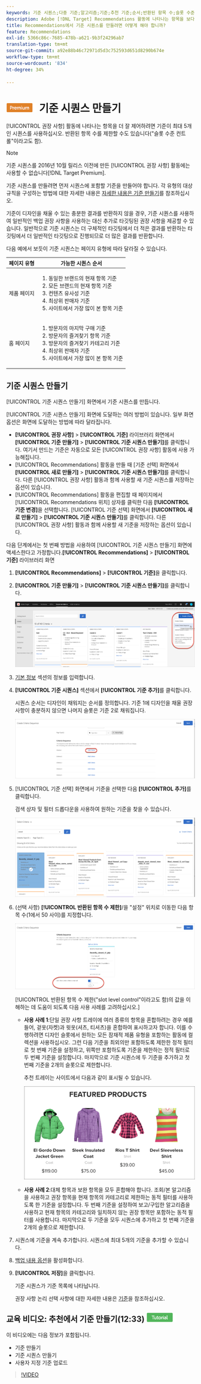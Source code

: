 ```yaml
---
keywords: 기준 시퀀스;다중 기준;알고리즘;기준;추천 기준;순서;반환된 항목 수;슬롯 수준 제어;슬롯 수준 제어
description: Adobe [!DNL Target] Recommendations 활동에 나타나는 항목을 보다 정밀하게 제어하기 위해 최대 5개의 기준의 시퀀스를 설정하는 방법을 알아봅니다.
title: Recommendations에서 기준 시퀀스를 만들려면 어떻게 해야 합니까?
feature: Recommendations
exl-id: 5366c86c-7685-478b-a621-9b3f24296ab7
translation-type: tm+mt
source-git-commit: a92e88b46c72971d5d3c752593d651d8290b674e
workflow-type: tm+mt
source-wordcount: '834'
ht-degree: 34%

---
```


# ![PREMIUM](/help/assets/premium.png) 기준 시퀀스 만들기

[!UICONTROL 권장 사항] 활동에 나타나는 항목을 더 잘 제어하려면 기준이 최대 5개인 시퀀스를 사용하십시오. 반환된 항목 수를 제한할 수도 있습니다(&quot;슬롯 수준 컨트롤&quot;이라고도 함).

>[!NOTE]
>
>기준 시퀀스를 2016년 10월 릴리스 이전에 만든 [!UICONTROL 권장 사항] 활동에는 사용할 수 없습니다[!DNL Target Premium].

기준 시퀀스를 만들려면 먼저 시퀀스에 포함할 기준을 만들어야 합니다. 각 유형의 대상 규칙을 구성하는 방법에 대한 자세한 내용은 [자세한 내용은 기준 만들기](/help/c-recommendations/c-algorithms/create-new-algorithm.md)를 참조하십시오.

기준이 디자인을 채울 수 있는 충분한 결과를 반환하지 않을 경우, 기준 시퀀스를 사용하여 일반적인 백업 권장 사항을 사용하는 대신 추가로 타깃팅된 권장 사항을 제공할 수 있습니다. 일반적으로 기준 시퀀스는 더 구체적인 타깃팅에서 더 적은 결과를 반환하는 타깃팅에서 더 일반적인 타깃팅으로 진행되므로 더 많은 결과를 반환합니다.

다음 예에서 보듯이 기준 시퀀스는 페이지 유형에 따라 달라질 수 있습니다.

| 페이지 유형 | 가능한 시퀀스 순서 |
| --- | --- |
| 제품 페이지 | <ol><li>동일한 브랜드의 현재 항목 기준</li><li>모든 브랜드의 현재 항목 기준</li><li>컨텐츠 유사성 기준</li><li>최상위 판매자 기준</li><li>사이트에서 가장 많이 본 항목 기준</li></ol> |
| 홈 페이지 | <ol><li>방문자의 마지막 구매 기준 </li><li>방문자의 즐겨찾기 항목 기준</li><li>방문자의 즐겨찾기 카테고리 기준</li><li>최상위 판매자 기준</li><li>사이트에서 가장 많이 본 항목 기준</li></ol> |

## 기준 시퀀스 만들기

[!UICONTROL 기준 시퀀스 만들기] 화면에서 기준 시퀀스를 만듭니다.

[!UICONTROL 기준 시퀀스 만들기] 화면에 도달하는 여러 방법이 있습니다. 일부 화면 옵션은 화면에 도달하는 방법에 따라 달라집니다.

* **[!UICONTROL 권장 사항]** > **[!UICONTROL 기준]** 라이브러리 화면에서 **[!UICONTROL 기준 만들기]** > **[!UICONTROL 기준 시퀀스 만들기]**&#x200B;를 클릭합니다. 여기서 만드는 기준은 자동으로 모든 [!UICONTROL 권장 사항] 활동에 사용 가능해집니다.
* [!UICONTROL Recommendations] 활동을 만들 때 [기준 선택] 화면에서 **[!UICONTROL 새로 만들기]** > **[!UICONTROL 기준 시퀀스 만들기]**&#x200B;를 클릭합니다. 다른 [!UICONTROL 권장 사항] 활동과 함께 사용할 새 기준 시퀀스를 저장하는 옵션이 있습니다.
* [!UICONTROL Recommendations] 활동을 편집할 때 페이지에서 [!UICONTROL Recommendations 위치] 상자를 클릭한 다음 **[!UICONTROL 기준 변경]**&#x200B;을 선택합니다. [!UICONTROL 기준 선택] 화면에서 **[!UICONTROL 새로 만들기]** > **[!UICONTROL 기준 시퀀스 만들기]**&#x200B;를 클릭합니다. 다른 [!UICONTROL 권장 사항] 활동과 함께 사용할 새 기준을 저장하는 옵션이 있습니다.

다음 단계에서는 첫 번째 방법을 사용하여 [!UICONTROL 기준 시퀀스 만들기] 화면에 액세스한다고 가정합니다.**[!UICONTROL Recommendations]** > **[!UICONTROL 기준]** 라이브러리 화면

1. **[!UICONTROL Recommendations]** > **[!UICONTROL 기준]**&#x200B;을 클릭합니다.

1. **[!UICONTROL 기준 만들기]** > **[!UICONTROL 기준 시퀀스 만들기]**&#x200B;를 클릭합니다.

   ![](assets/CreateCriteriaSequence.png)

1. [기본 정보](/help/c-recommendations/c-algorithms/create-new-algorithm.md#info) 섹션의 정보를 입력합니다.

1. **[!UICONTROL 기준 시퀀스]** 섹션에서 **[!UICONTROL 기준 추가]**&#x200B;를 클릭합니다.

   시퀀스 순서는 디자인이 채워지는 순서를 정의합니다. 기준 1에 디자인을 채울 권장 사항이 충분하지 않으면 나머지 슬롯은 기준 2로 채워집니다.

   ![기준 추가](/help/c-recommendations/c-algorithms/assets/add-criteria.png)

1. [!UICONTROL 기준 선택] 화면에서 기준을 선택한 다음 **[!UICONTROL 추가]**&#x200B;를 클릭합니다.

   검색 상자 및 필터 드롭다운을 사용하여 원하는 기준을 찾을 수 있습니다.

   ![기준 선택](/help/c-recommendations/c-algorithms/assets/select-criteria.png)

1. (선택 사항) **[!UICONTROL 반환된 항목 수 제한]**/을 &quot;설정&quot; 위치로 이동한 다음 항목 수(1에서 50 사이)를 지정합니다.

   ![반환되는 항목 수 제한](/help/c-recommendations/c-algorithms/assets/limit-number.png)

   [!UICONTROL 반환된 항목 수 제한(&quot;slot level control&quot;이라고도 함)의 값을 이해하는 데 도움이 되도록 다음 사용 사례를 고려하십시오.]

   * **사용 사례 1**:단일 권장 사항 트레이에 여러 종류의 항목을 혼합하려는 경우 예를 들어, 겉옷(자켓)과 윗옷(셔츠, 티셔츠)을 혼합하여 표시하고자 합니다. 이를 수행하려면 디자인 슬롯에서 원하는 모든 잠재적 제품 유형을 포함하는 활동에 컬렉션을 사용하십시오. 그런 다음 기준을 최외의만 포함하도록 제한한 정적 필터로 첫 번째 기준을 설정하고, 위쪽만 포함하도록 기준을 제한하는 정적 필터로 두 번째 기준을 설정합니다. 마지막으로 기준 시퀀스에 두 기준을 추가하고 첫 번째 기준을 2개의 슬롯으로 제한합니다.

      추천 트레이는 사이트에서 다음과 같이 표시될 수 있습니다.

      ![주요 제품 추천 트레이](/help/c-recommendations/c-algorithms/assets/featured-products.png)

   * **사용 사례 2**:대체 항목과 보완 항목을 모두 혼합해야 합니다. 조회/본 알고리즘을 사용하고 권장 항목을 현재 항목의 카테고리로 제한하는 동적 필터를 사용하도록 한 기준을 설정합니다. 두 번째 기준을 설정하여 보고/구입한 알고리즘을 사용하고 현재 항목의 카테고리와 일치하지 않는 권장 항목만 포함하는 동적 필터를 사용합니다. 마지막으로 두 기준을 모두 시퀀스에 추가하고 첫 번째 기준을 2개의 슬롯으로 제한합니다.

1. 시퀀스에 기준을 계속 추가합니다. 시퀀스에 최대 5개의 기준을 추가할 수 있습니다.

1. [백업 내용 옵션](/help/c-recommendations/c-algorithms/create-new-algorithm.md#content)을 활성화합니다.

1. **[!UICONTROL 저장]**&#x200B;을 클릭합니다.

   기준 시퀀스가 기준 목록에 나타납니다.

   권장 사항 논리 선택 사항에 대한 자세한 내용은 [기준](/help/c-recommendations/c-algorithms/algorithms.md)을 참조하십시오.

## 교육 비디오: 추천에서 기준 만들기(12:33)  ![자습서 배지](/help/assets/tutorial.png)

이 비디오에는 다음 정보가 포함됩니다.

* 기준 만들기
* 기준 시퀀스 만들기
* 사용자 지정 기준 업로드

>[!VIDEO](https://video.tv.adobe.com/v/27694?quality=12)
